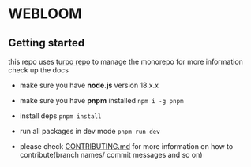 # WEBLOOM

## Getting started

this repo uses [turpo repo](https://turbo.build/repo/docs) to manage the monorepo for more information check up the docs

- make sure you have **node.js** version 18.x.x

- make sure you have **pnpm** installed `npm i -g pnpm`

- install deps `pnpm install`

- run all packages in dev mode `pnpm run dev`

- please check [CONTRIBUTING.md](./CONTRIBUTING.md) for more information on how to contribute(branch names/ commit messages and so on)
